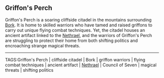## Griffon's Perch

Griffon's Perch is a soaring cliffside citadel in the mountains surrounding [Bork](../Places/Bork.md). It is home to skilled warriors who have tamed and raised griffons to carry out unique flying combat techniques. Yet, the citadel houses an ancient artifact linked to the [Nethrael](../Lore/Nethrael.md), and the warriors of Griffon's Perch are struggling to protect their home from both shifting politics and encroaching strange magical threats.



---

TAGS:Griffon's Perch | cliffside citadel | Bork | griffon warriors | flying combat techniques | ancient artifact | [Nethrael](../Lore/Nethrael.md) | Council of Seven | magical threats | shifting politics
